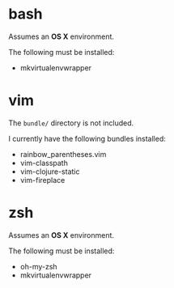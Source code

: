 # bash

Assumes an **OS X** environment.

The following must be installed:
- mkvirtualenvwrapper


# vim

The `bundle/` directory is not included.

I currently have the following bundles installed:

- rainbow\_parentheses.vim
- vim-classpath
- vim-clojure-static
- vim-fireplace


# zsh

Assumes an **OS X** environment.

The following must be installed:
- oh-my-zsh
- mkvirtualenvwrapper

